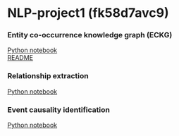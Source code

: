 # NLP-project1 (fk58d7avc9)

### Entity co-occurrence knowledge graph (ECKG)

[Python notebook](./ECKG/src/ECKG.ipynb) <br>
[README](./ECKG/README.md)

### Relationship extraction

[Python notebook](./Relation_extracting/notebook.ipynb)

### Event causality identification

[Python notebook](./ke_mmr/event_causality_identification.ipynb)
